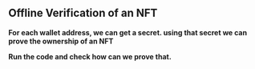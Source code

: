 ## Offline Verification of an NFT

**For each wallet address, we can get a secret. using that secret we can prove the ownership of an NFT**

**Run the code and check how can we prove that.**
